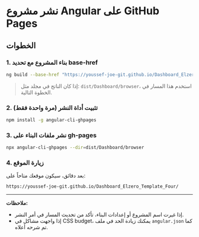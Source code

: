 # نشر مشروع Angular على GitHub Pages

## الخطوات

### 1. بناء المشروع مع تحديد base-href

```sh
ng build --base-href "https://youssef-joe-git.github.io/Dashboard_Elzero_Template_Four/"
```

> إذا كان الناتج في مجلد مثل: `dist/Dashboard/browser`، استخدم هذا المسار في الخطوة التالية.

### 2. تثبيت أداة النشر (مرة واحدة فقط)

```sh
npm install -g angular-cli-ghpages
```

### 3. نشر ملفات البناء على gh-pages

```sh
npx angular-cli-ghpages --dir=dist/Dashboard/browser
```

### 4. زيارة الموقع

بعد دقائق، سيكون موقعك متاحاً على:

```
https://youssef-joe-git.github.io/Dashboard_Elzero_Template_Four/
```

---

**ملاحظات:**

- إذا غيرت اسم المشروع أو إعدادات البناء، تأكد من تحديث المسار في أمر النشر.
- إذا واجهت مشاكل في CSS budget، يمكنك زيادة الحد في ملف `angular.json` كما تم شرحه أعلاه.
